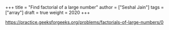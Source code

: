 +++
title = "Find factorial of a large number"
author = ["Seshal Jain"]
tags = ["array"]
draft = true
weight = 2020
+++

<https://practice.geeksforgeeks.org/problems/factorials-of-large-numbers/0>
